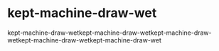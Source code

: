 # kept-machine-draw-wet
kept-machine-draw-wetkept-machine-draw-wetkept-machine-draw-wetkept-machine-draw-wetkept-machine-draw-wet
